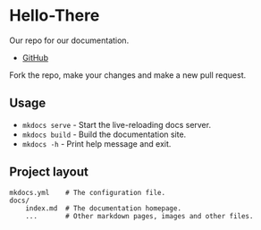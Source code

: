 # Hello-There

Our repo for our documentation.

- [GitHub](https://github.com/Z01P24/doc)

Fork the repo, make your changes and make a new pull request.

## Usage

* `mkdocs serve` - Start the live-reloading docs server.
* `mkdocs build` - Build the documentation site.
* `mkdocs -h` - Print help message and exit.

## Project layout

    mkdocs.yml    # The configuration file.
    docs/
        index.md  # The documentation homepage.
        ...       # Other markdown pages, images and other files.
